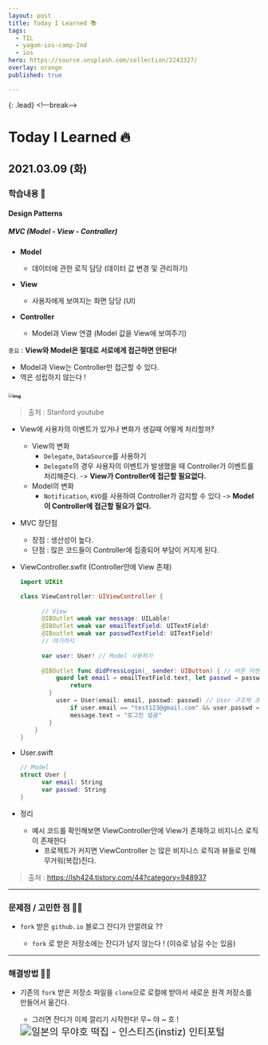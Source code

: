 ```yaml
---
layout: post
title: Today I Learned 📚
tags:
  - TIL
  - yagom-ios-camp-2nd
  - ios
hero: https://source.unsplash.com/collection/2243327/
overlay: orange
published: true

---
```

{: .lead}
<!–-break-–>

# Today I Learned 🔥

## 2021.03.09 (화)

### 학습내용 📝

#### Design Patterns

##### MVC (Model - View - Contraller)

- **Model**

  - 데이터에 관한 로직 담당 (데이터 값 변경 및 관리하기)

- **View**

  - 사용자에게 보여지는 화면 담당 (UI)

- **Controller**

  - Model과 View 연결 (Model 값을 View에 보여주기)

  

`중요` : **View와 Model은 절대로 서로에게 접근하면 안된다!**

- Model과 View는 Controller만 접근할 수 있다.
- 역은 성립하지 않는다 !

### <img src="https://blog.kakaocdn.net/dn/bNcP2j/btqFgwUxESu/H6RpdztQdhEG5dYz5Kkas0/img.png" alt="img" style="zoom:55%;" />

> 출처 : Stanford youtube 



- View에 사용자의 이벤트가 있거나 변화가 생길때 어떻게 처리할까?
  - View의 변화
    - `Delegate`, `DataSource`를 사용하기 
    - `Delegate`의 경우 사용자의 이벤트가 발생했을 때 Controller가 이벤트를 처리해준다. -> **View가 Controller에 접근할 필요없다.**
  - Model의 변화
    - `Notification`, `KVO`를 사용하여 Controller가 감지할 수 있다 -> **Model이 Controller에 접근할 필요가 없다.**



- MVC 장단점
  - 장점 : 생산성이 높다.
  - 단점 : 많은 코드들이 Controller에 집중되어 부담이 커지게 된다. 



- ViewController.swfit (Controller안에 View 존재)

  ```swift
  import UIKit
  
  class ViewController: UIViewController {
  		
    	// View 
    	@IBOutlet weak var message: UILable!
    	@IBOutlet weak var emailTextField: UITextField!
    	@IBoutlet weak var passwdTextField: UITextField!
    	// 여기까지 
    
    	var user: User! // Model 사용하기
   
    	@IBOutlet func didPressLogin(_ sender: UIButton) { // 버튼 이벤트 발생
        	guard let email = emailTextField.text, let passwd = passwdTextField.text else {
            	return 
          }
        	user = User(email: email, passwd: passwd) // User 구조체 초기화 
     			if user.email == "test123@gmail.com" && user.passwd == "123" {
            	message.text = "로그인 성공"
          }
      }
  }
  ```

- User.swift

  ```swift
  // Model
  struct User {
    	var email: String
    	var passwd: String
  }
  ```

- 정리 

  - 예시 코드를 확인해보면 ViewController안에 View가 존재하고 비지니스 로직이 존재한다 
    - 프로젝트가 커지면 ViewController 는 많은 비지니스 로직과 뷰들로 인해 무거워(복잡)진다.

> 출처 : https://lsh424.tistory.com/44?category=948937

---

### 문제점 / 고민한 점 🤦🏼

- `fork` 받은 `github.io` 블로그 잔디가 안깔려요 ??

  - `fork` 로 받은 저장소에는 잔디가 남지 않는다 ! (이슈로 남길 수는 있음)

  

---

### 해결방법 🙋🏼

- 기존의 `fork` 받은 저장소 파일을 `clone`으로 로컬에 받아서 새로운 원격 저장소를 만들어서 옮긴다.

  - 그러면 잔디가 이제 깔리기 시작한다! 무~ 야 ~ 호 !

  <img src="https://media.tenor.com/images/8d0f9cc888c4ca4b69d79829893c225d/tenor.gif" alt="일본의 무야호 떡집 - 인스티즈(instiz) 인티포털" style="zoom:140%;" />